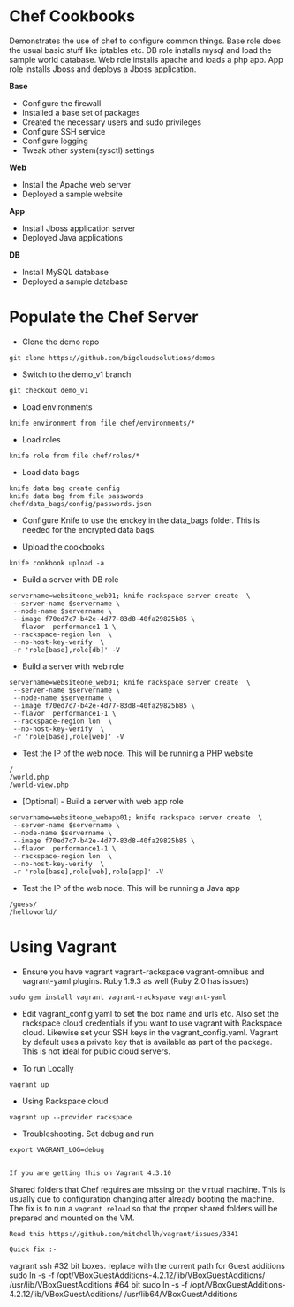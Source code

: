 
Chef Cookbooks
=====

Demonstrates the use of chef to configure common things.   Base role does the usual basic stuff like iptables etc. DB role installs mysql and load the sample world database. Web role installs apache and loads a php app. App role installs Jboss and deploys a Jboss application.

**Base**
  * Configure the firewall
  * Installed a base set of packages
  * Created the necessary users and sudo privileges
  * Configure  SSH service
  * Configure logging
  * Tweak other system(sysctl) settings

**Web**
  * Install the Apache web server
  * Deployed a sample website

**App**
  * Install Jboss application server
  * Deployed Java applications


**DB**
  * Install MySQL database
  * Deployed a sample database


Populate the Chef Server
=====

 * Clone the demo repo
```
git clone https://github.com/bigcloudsolutions/demos
```

 
 * Switch to the demo_v1 branch
```
git checkout demo_v1
```

 * Load environments
```
knife environment from file chef/environments/*
```

 * Load roles
```
knife role from file chef/roles/*
```

* Load data bags
```
knife data bag create config
knife data bag from file passwords chef/data_bags/config/passwords.json
```

 * Configure Knife to use the enckey in the data_bags folder. This is needed for the encrypted data bags.

 * Upload the cookbooks
```
knife cookbook upload -a
```

 * Build a server with DB role
```
servername=websiteone_web01; knife rackspace server create  \
 --server-name $servername \
 --node-name $servername \
 --image f70ed7c7-b42e-4d77-83d8-40fa29825b85 \
 --flavor  performance1-1 \
 --rackspace-region lon  \
 --no-host-key-verify  \
 -r 'role[base],role[db]' -V
```

 * Build a server with web role
```
servername=websiteone_web01; knife rackspace server create  \
 --server-name $servername \
 --node-name $servername \
 --image f70ed7c7-b42e-4d77-83d8-40fa29825b85 \
 --flavor  performance1-1 \
 --rackspace-region lon  \
 --no-host-key-verify  \
 -r 'role[base],role[web]' -V
```

 * Test the IP of the web node. This will be running a PHP website
```
/
/world.php
/world-view.php
```

 * [Optional] - Build a server with web app role
```
servername=websiteone_webapp01; knife rackspace server create  \
 --server-name $servername \
 --node-name $servername \
 --image f70ed7c7-b42e-4d77-83d8-40fa29825b85 \
 --flavor  performance1-1 \
 --rackspace-region lon  \
 --no-host-key-verify  \
 -r 'role[base],role[web],role[app]' -V
```

 * Test the IP of the web node. This will be running a Java app
```
/guess/
/helloworld/
```

Using Vagrant
=====

 * Ensure you have vagrant vagrant-rackspace vagrant-omnibus and vagrant-yaml plugins. Ruby 1.9.3 as well (Ruby 2.0 has issues)
```
sudo gem install vagrant vagrant-rackspace vagrant-yaml
```

 * Edit vagrant_config.yaml to set the box name and urls etc. Also set the rackspace cloud credentials if you want to use vagrant with Rackspace cloud. Likewise set your SSH keys in the vagrant_config.yaml.  Vagrant by default uses a private key that is available as part of the package. This is not ideal for public cloud servers.


 * To run Locally

```
vagrant up
```

 * Using Rackspace cloud
```
vagrant up --provider rackspace
```

 * Troubleshooting. Set debug and run
```
export VAGRANT_LOG=debug
```

```

If you are getting this on Vagrant 4.3.10

```
Shared folders that Chef requires are missing on the virtual machine.
This is usually due to configuration changing after already booting the
machine. The fix is to run a `vagrant reload` so that the proper shared
folders will be prepared and mounted on the VM.
```
Read this https://github.com/mitchellh/vagrant/issues/3341

Quick fix :-
```
vagrant ssh
#32 bit boxes. replace with the current path for Guest additions
sudo ln -s -f /opt/VBoxGuestAdditions-4.2.12/lib/VBoxGuestAdditions/ /usr/lib/VBoxGuestAdditions
#64 bit
sudo ln -s -f /opt/VBoxGuestAdditions-4.2.12/lib/VBoxGuestAdditions/ /usr/lib64/VBoxGuestAdditions
```




